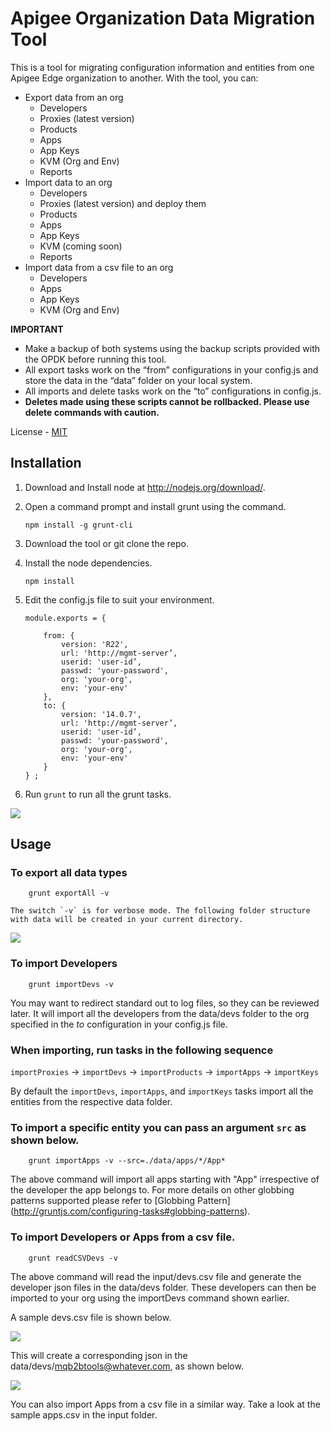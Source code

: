 # Apigee Organization Data Migration Tool

This is a tool for migrating configuration information and entities from one Apigee Edge organization to another. With the tool, you can:

- Export data from an org
  - Developers
  - Proxies (latest version)
  - Products
  - Apps
  - App Keys
  - KVM (Org and Env)
  - Reports
- Import data to an org
  - Developers
  - Proxies (latest version) and deploy them 
  - Products
  - Apps
  - App Keys
  - KVM (coming soon)
  - Reports
- Import data from a csv file to an org
  - Developers
  - Apps
  - App Keys
  - KVM (Org and Env)

**IMPORTANT**
- Make a backup of both systems using the backup scripts provided with the OPDK before running this tool.
- All export tasks work on the “from” configurations in your config.js and store the data in the “data” folder on your local system.
- All imports and delete tasks work on the “to” configurations in config.js. 
- **Deletes made using these scripts cannot be rollbacked. Please use delete commands with caution.**

License -  [MIT](https://github.com/apigeecs/apigee-migrate-tool/blob/master/LICENSE) 

## Installation

1.	Download and Install node at http://nodejs.org/download/.

2.	Open a command prompt and install grunt using the command.

	```
	npm install -g grunt-cli
	```

3.	Download the tool or git clone the repo.

4.	Install the node dependencies. 

	```
	npm install
	```

5.	Edit the config.js file to suit your environment.

	```
	module.exports = {

		from: {
			version: 'R22',
			url: 'http://mgmt-server’,
			userid: 'user-id’,
			passwd: 'your-password',
			org: 'your-org',
			env: 'your-env'
		},
		to: {
			version: '14.0.7',
			url: 'http://mgmt-server’,
			userid: 'user-id’,
			passwd: 'your-password',
			org: 'your-org',
			env: 'your-env'
		}
	} ;
	```

6.	Run `grunt` to run all the grunt tasks.

 ![](blob/master/image/tasks.png)


## Usage

### To export all data types 
```
	grunt exportAll -v
```	
	The switch `-v` is for verbose mode. The following folder structure with data will be created in your current directory.

 ![](blob/master/image/export.png)


### To import Developers

```
	grunt importDevs -v 
```

You may want to redirect standard out to log files, so they can be reviewed later. It will import all the developers from the data/devs folder to the org specified in the *to* configuration in your config.js file.

### When importing, run tasks in the following sequence

 `importProxies` -> `importDevs` -> `importProducts` -> `importApps` -> `importKeys`

By default the `importDevs`, `importApps`, and `importKeys` tasks import all the entities from the respective data folder. 

### To import a specific entity you can pass an argument `src` as shown below.

```
	grunt importApps -v --src=./data/apps/*/App*
```
	
The above command will import all apps starting with "App" irrespective of the developer the app belongs to. 
For more details on other globbing patterns supported please refer to [Globbing Pattern] (http://gruntjs.com/configuring-tasks#globbing-patterns).

### To import Developers or Apps from a csv file.

```
	grunt readCSVDevs -v 
```

The above command will read the input/devs.csv file and generate the developer json files in the data/devs folder. These developers can then be imported to your org using the importDevs command shown earlier. 

A sample devs.csv file is shown below.

![](blob/master/image/devs_csv.png)

This will create a corresponding json in the data/devs/mqb2btools@whatever.com, as shown below.

![](blob/master/image/dev_json.png)

You can also import Apps from a csv file in a similar way. Take a look at the sample apps.csv in the input folder.
